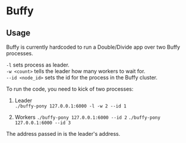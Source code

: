 # Buffy

## Usage

Buffy is currently hardcoded to run a Double/Divide app over two Buffy processes.

```-l``` sets process as leader.  
```-w <count>``` tells the leader how many workers to wait for.  
```--id <node_id>``` sets the id for the process in the Buffy cluster.  

To run the code, you need to kick of two processes:

1. Leader  
```./buffy-pony 127.0.0.1:6000 -l -w 2 --id 1```


2. Workers
```./buffy-pony 127.0.0.1:6000 --id 2```
```./buffy-pony 127.0.0.1:6000 --id 3```

The address passed in is the leader's address.

